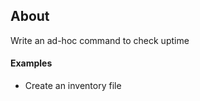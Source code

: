 ## About
Write an ad-hoc command to check uptime

#### Examples
- Create an inventory file
  ```
  
  ```
